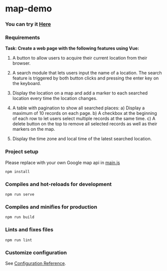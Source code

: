 # map-demo
### You can try it  [Here](http://map.kaixia.link/)

### Requirements
**Task: Create a web page with the following features using Vue:**

1. A button to allow users to acquire their current location from their browser.
2. A search module that lets users input the name of a location. The search feature is triggered by both button clicks and pressing the enter key on the keyboard.
3. Display the location on a map and add a marker to each searched location every time the location changes.
4. A table with pagination to show all searched places:
    a) Display a maximum of 10 records on each page.
    b) A checkbox at the beginning of each row to let users select multiple records at the same time.
    c) A delete button on the top to remove all selected records as well as their markers on the map.

5. Display the time zone and local time of the latest searched location.

### Project setup
Please replace with your own Google map api in [main.js](./src/main.js)
```
npm install
```

### Compiles and hot-reloads for development
```
npm run serve
```

### Compiles and minifies for production
```
npm run build
```

### Lints and fixes files
```
npm run lint
```

### Customize configuration
See [Configuration Reference](https://cli.vuejs.org/config/).
